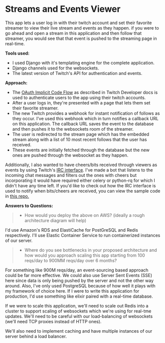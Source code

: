 # Streams and Events Viewer
This app lets a user log in with their twitch account and set their favorite streamer to view their live stream and events as they happen. if you were to go ahead and open a stream in this application and then follow that streamer, you would see that that event is pushed to the streaming page in real-time.

**Tools used:**
- I used Django with it's templating engine for the complete application.
- Django channels used for the websockets.
- The latest version of Twitch's API for authentication and events.

**Approach:**
- The [OAuth Implicit Code Flow](https://dev.twitch.tv/docs/authentication/getting-tokens-oauth/#oauth-implicit-code-flow)  as described in Twitch Developer docs is used to authenticate users to the app using their twitch accounts.
- After a user logs in, they're presented with a page that lets them set their favorite streamer.  
-  The new Twitch provides a webhook for instant notification of follows as they occur. I've used this webhook which in turn notifies a callback URL on this application. The callback URL saves the event to the database and then pushes it to the websockets room of the streamer.
- The user is redirected to the stream page which has the embedded stream along with a list of 10 most recent follows that the user has received. 
- These events are initially fetched through the database but the new ones are pushed through the websocket as they happen.

Additionally, I also wanted to have cheers/bits received through viewers as events by using Twitch's [IRC interface](https://dev.twitch.tv/docs/irc/). I've made a bot that listens to the incoming chat messages and filters out the ones with cheers but incorporating it would have required either celery or python-rq for which I didn't have any time left. If you'd like to check out how the IRC interface is used to notify when bits/cheers are received, you can view the sample code in [this repo.](https://github.com/saadullahaleem/twitch-chat-bot/blob/master/bot.py)

**Answers to Questions:**

> -   How would you deploy the above on AWS? (ideally a rough architecture diagram will help)

I'd use Amazon's RDS and ElastiCache for PostGreSQL and Redis respectively. I'll use Elastic Container Service to run containerized instances of our server.

> -   Where do you see bottlenecks in your proposed architecture and how would you approach scaling this app starting from 100 reqs/day to 900MM reqs/day over 6 months?

For something like 900M reqs/day, an event-sourcing based approach could be far more effective. We could also use Server Sent Events (SSE) here since data is only being pushed by the server and not the other way around. Also, I've only used PostgreSQL because of how well it plays with my framework of choice here. If I were to write this application for production, I'd use something like elixir paired with a real-time database.

If we were to scale this application, we'll need to scale out Redis into a cluster to support scaling of websockets which we're using for real-tme updates. We'll need to be careful with our load-balancing of websockets (we'll need TCP proxies instead of HTTP ones).

 We'll also need to implement caching and have multiple instances of our server behind a load balancer.
